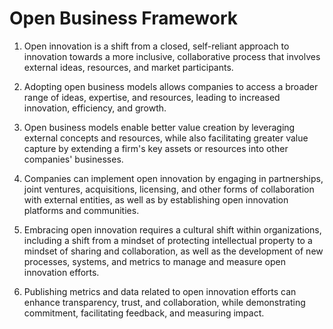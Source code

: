# Open Business Framework 

1. Open innovation is a shift from a closed, self-reliant approach to innovation towards a more inclusive, collaborative process that involves external ideas, resources, and market participants.

2. Adopting open business models allows companies to access a broader range of ideas, expertise, and resources, leading to increased innovation, efficiency, and growth.

3. Open business models enable better value creation by leveraging external concepts and resources, while also facilitating greater value capture by extending a firm's key assets or resources into other companies' businesses.

4. Companies can implement open innovation by engaging in partnerships, joint ventures, acquisitions, licensing, and other forms of collaboration with external entities, as well as by establishing open innovation platforms and communities.

5. Embracing open innovation requires a cultural shift within organizations, including a shift from a mindset of protecting intellectual property to a mindset of sharing and collaboration, as well as the development of new processes, systems, and metrics to manage and measure open innovation efforts.

6. Publishing metrics and data related to open innovation efforts can enhance transparency, trust, and collaboration, while demonstrating commitment, facilitating feedback, and measuring impact.